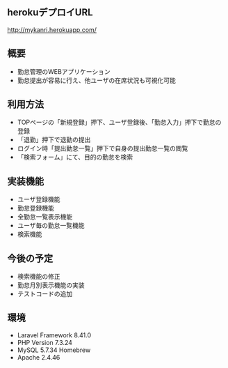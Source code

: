 ## herokuデプロイURL
http://mykanri.herokuapp.com/

## 概要
+ 勤怠管理のWEBアプリケーション
+ 勤怠提出が容易に行え、他ユーザの在席状況も可視化可能

## 利用方法
+ TOPページの「新規登録」押下、ユーザ登録後、「勤怠入力」押下で勤怠の登録
+ 「退勤」押下で退勤の提出
+ ログイン時「提出勤怠一覧」押下で自身の提出勤怠一覧の閲覧
+ 「検索フォーム」にて、目的の勤怠を検索

## 実装機能
+ ユーザ登録機能
+ 勤怠登録機能
+ 全勤怠一覧表示機能
+ ユーザ毎の勤怠一覧機能
+ 検索機能

## 今後の予定
+ 検索機能の修正
+ 勤怠月別表示機能の実装
+ テストコードの追加

## 環境
+ Laravel Framework 8.41.0
+ PHP Version 7.3.24
+ MySQL 5.7.34 Homebrew
+ Apache 2.4.46